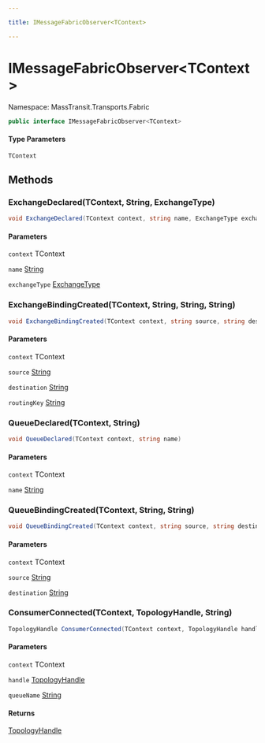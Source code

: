 ```yaml
---

title: IMessageFabricObserver<TContext>

---
```


# IMessageFabricObserver\<TContext\>

Namespace: MassTransit.Transports.Fabric

```csharp
public interface IMessageFabricObserver<TContext>
```

#### Type Parameters

`TContext`<br/>

## Methods

### **ExchangeDeclared(TContext, String, ExchangeType)**

```csharp
void ExchangeDeclared(TContext context, string name, ExchangeType exchangeType)
```

#### Parameters

`context` TContext<br/>

`name` [String](https://learn.microsoft.com/en-us/dotnet/api/system.string)<br/>

`exchangeType` [ExchangeType](../masstransit-transports-fabric/exchangetype)<br/>

### **ExchangeBindingCreated(TContext, String, String, String)**

```csharp
void ExchangeBindingCreated(TContext context, string source, string destination, string routingKey)
```

#### Parameters

`context` TContext<br/>

`source` [String](https://learn.microsoft.com/en-us/dotnet/api/system.string)<br/>

`destination` [String](https://learn.microsoft.com/en-us/dotnet/api/system.string)<br/>

`routingKey` [String](https://learn.microsoft.com/en-us/dotnet/api/system.string)<br/>

### **QueueDeclared(TContext, String)**

```csharp
void QueueDeclared(TContext context, string name)
```

#### Parameters

`context` TContext<br/>

`name` [String](https://learn.microsoft.com/en-us/dotnet/api/system.string)<br/>

### **QueueBindingCreated(TContext, String, String)**

```csharp
void QueueBindingCreated(TContext context, string source, string destination)
```

#### Parameters

`context` TContext<br/>

`source` [String](https://learn.microsoft.com/en-us/dotnet/api/system.string)<br/>

`destination` [String](https://learn.microsoft.com/en-us/dotnet/api/system.string)<br/>

### **ConsumerConnected(TContext, TopologyHandle, String)**

```csharp
TopologyHandle ConsumerConnected(TContext context, TopologyHandle handle, string queueName)
```

#### Parameters

`context` TContext<br/>

`handle` [TopologyHandle](../masstransit-transports-fabric/topologyhandle)<br/>

`queueName` [String](https://learn.microsoft.com/en-us/dotnet/api/system.string)<br/>

#### Returns

[TopologyHandle](../masstransit-transports-fabric/topologyhandle)<br/>

